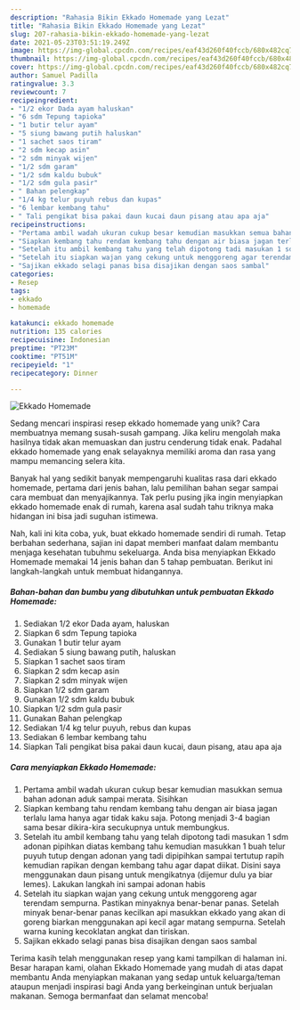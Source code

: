 ```yaml
---
description: "Rahasia Bikin Ekkado Homemade yang Lezat"
title: "Rahasia Bikin Ekkado Homemade yang Lezat"
slug: 207-rahasia-bikin-ekkado-homemade-yang-lezat
date: 2021-05-23T03:51:19.249Z
image: https://img-global.cpcdn.com/recipes/eaf43d260f40fccb/680x482cq70/ekkado-homemade-foto-resep-utama.jpg
thumbnail: https://img-global.cpcdn.com/recipes/eaf43d260f40fccb/680x482cq70/ekkado-homemade-foto-resep-utama.jpg
cover: https://img-global.cpcdn.com/recipes/eaf43d260f40fccb/680x482cq70/ekkado-homemade-foto-resep-utama.jpg
author: Samuel Padilla
ratingvalue: 3.3
reviewcount: 7
recipeingredient:
- "1/2 ekor Dada ayam haluskan"
- "6 sdm Tepung tapioka"
- "1 butir telur ayam"
- "5 siung bawang putih haluskan"
- "1 sachet saos tiram"
- "2 sdm kecap asin"
- "2 sdm minyak wijen"
- "1/2 sdm garam"
- "1/2 sdm kaldu bubuk"
- "1/2 sdm gula pasir"
- " Bahan pelengkap"
- "1/4 kg telur puyuh rebus dan kupas"
- "6 lembar kembang tahu"
- " Tali pengikat bisa pakai daun kucai daun pisang atau apa aja"
recipeinstructions:
- "Pertama ambil wadah ukuran cukup besar kemudian masukkan semua bahan adonan aduk sampai merata. Sisihkan"
- "Siapkan kembang tahu rendam kembang tahu dengan air biasa jagan terlalu lama hanya agar tidak kaku saja. Potong menjadi 3-4 bagian sama besar dikira-kira secukupnya untuk membungkus."
- "Setelah itu ambil kembang tahu yang telah dipotong tadi masukan 1 sdm adonan pipihkan diatas kembang tahu kemudian masukkan 1 buah telur puyuh tutup dengan adonan yang tadi dipipihkan sampai tertutup rapih kemudian rapikan dengan kembang tahu agar dapat diikat. Disini saya menggunakan daun pisang untuk mengikatnya (dijemur dulu ya biar lemes). Lakukan langkah ini sampai adonan habis"
- "Setelah itu siapkan wajan yang cekung untuk menggoreng agar terendam sempurna. Pastikan minyaknya benar-benar panas. Setelah minyak benar-benar panas kecilkan api masukkan ekkado yang akan di goreng biarkan menggunakan api kecil agar matang sempurna. Setelah warna kuning kecoklatan angkat dan tiriskan."
- "Sajikan ekkado selagi panas bisa disajikan dengan saos sambal"
categories:
- Resep
tags:
- ekkado
- homemade

katakunci: ekkado homemade 
nutrition: 135 calories
recipecuisine: Indonesian
preptime: "PT23M"
cooktime: "PT51M"
recipeyield: "1"
recipecategory: Dinner

---
```



![Ekkado Homemade](https://img-global.cpcdn.com/recipes/eaf43d260f40fccb/680x482cq70/ekkado-homemade-foto-resep-utama.jpg)

Sedang mencari inspirasi resep ekkado homemade yang unik? Cara membuatnya memang susah-susah gampang. Jika keliru mengolah maka hasilnya tidak akan memuaskan dan justru cenderung tidak enak. Padahal ekkado homemade yang enak selayaknya memiliki aroma dan rasa yang mampu memancing selera kita.



Banyak hal yang sedikit banyak mempengaruhi kualitas rasa dari ekkado homemade, pertama dari jenis bahan, lalu pemilihan bahan segar sampai cara membuat dan menyajikannya. Tak perlu pusing jika ingin menyiapkan ekkado homemade enak di rumah, karena asal sudah tahu triknya maka hidangan ini bisa jadi suguhan istimewa.


Nah, kali ini kita coba, yuk, buat ekkado homemade sendiri di rumah. Tetap berbahan sederhana, sajian ini dapat memberi manfaat dalam membantu menjaga kesehatan tubuhmu sekeluarga. Anda bisa menyiapkan Ekkado Homemade memakai 14 jenis bahan dan 5 tahap pembuatan. Berikut ini langkah-langkah untuk membuat hidangannya.

<!--inarticleads1-->

##### Bahan-bahan dan bumbu yang dibutuhkan untuk pembuatan Ekkado Homemade:

1. Sediakan 1/2 ekor Dada ayam, haluskan
1. Siapkan 6 sdm Tepung tapioka
1. Gunakan 1 butir telur ayam
1. Sediakan 5 siung bawang putih, haluskan
1. Siapkan 1 sachet saos tiram
1. Siapkan 2 sdm kecap asin
1. Siapkan 2 sdm minyak wijen
1. Siapkan 1/2 sdm garam
1. Gunakan 1/2 sdm kaldu bubuk
1. Siapkan 1/2 sdm gula pasir
1. Gunakan  Bahan pelengkap
1. Sediakan 1/4 kg telur puyuh, rebus dan kupas
1. Sediakan 6 lembar kembang tahu
1. Siapkan  Tali pengikat bisa pakai daun kucai, daun pisang, atau apa aja




<!--inarticleads2-->

##### Cara menyiapkan Ekkado Homemade:

1. Pertama ambil wadah ukuran cukup besar kemudian masukkan semua bahan adonan aduk sampai merata. Sisihkan
1. Siapkan kembang tahu rendam kembang tahu dengan air biasa jagan terlalu lama hanya agar tidak kaku saja. Potong menjadi 3-4 bagian sama besar dikira-kira secukupnya untuk membungkus.
1. Setelah itu ambil kembang tahu yang telah dipotong tadi masukan 1 sdm adonan pipihkan diatas kembang tahu kemudian masukkan 1 buah telur puyuh tutup dengan adonan yang tadi dipipihkan sampai tertutup rapih kemudian rapikan dengan kembang tahu agar dapat diikat. Disini saya menggunakan daun pisang untuk mengikatnya (dijemur dulu ya biar lemes). Lakukan langkah ini sampai adonan habis
1. Setelah itu siapkan wajan yang cekung untuk menggoreng agar terendam sempurna. Pastikan minyaknya benar-benar panas. Setelah minyak benar-benar panas kecilkan api masukkan ekkado yang akan di goreng biarkan menggunakan api kecil agar matang sempurna. Setelah warna kuning kecoklatan angkat dan tiriskan.
1. Sajikan ekkado selagi panas bisa disajikan dengan saos sambal




Terima kasih telah menggunakan resep yang kami tampilkan di halaman ini. Besar harapan kami, olahan Ekkado Homemade yang mudah di atas dapat membantu Anda menyiapkan makanan yang sedap untuk keluarga/teman ataupun menjadi inspirasi bagi Anda yang berkeinginan untuk berjualan makanan. Semoga bermanfaat dan selamat mencoba!
